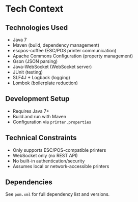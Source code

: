 # Tech Context

## Technologies Used
- Java 7
- Maven (build, dependency management)
- escpos-coffee (ESC/POS printer communication)
- Apache Commons Configuration (property management)
- Gson (JSON parsing)
- Java-WebSocket (WebSocket server)
- JUnit (testing)
- SLF4J + Logback (logging)
- Lombok (boilerplate reduction)

## Development Setup
- Requires Java 7+
- Build and run with Maven
- Configuration via `printer.properties`

## Technical Constraints
- Only supports ESC/POS-compatible printers
- WebSocket only (no REST API)
- No built-in authentication/security
- Assumes local or network-accessible printers

## Dependencies
See `pom.xml` for full dependency list and versions. 
